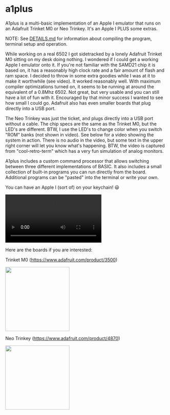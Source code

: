 # a1plus
A1plus is a multi-basic implementation of an Apple I emulator that runs  on an Adafruit Trinket M0 or Neo Trinkey. It's an Apple I PLUS some extras.

NOTE: See [DETAILS.md](DETAILS.md) for information about compiling the program, terminal setup and operation.

While working on a real 6502 I got sidetracked by a lonely Adafruit Trinket M0 sitting on my desk doing nothing. I wondered if I could get a working Apple I emulator onto it. If you're not familiar with the SAMD21 chip it is based on, it has a reasonably high clock rate and a fair amount of flash and ram space. I decided to throw in some extra goodies while I was at it to make it worthwhile (see video). It worked reasonably well. With maximum compiler optimizations turned on, it seems to be running at around the equivalent of a 0.8Mhz 6502. Not great, but very usable and you can still have a lot of fun with it. Encouraged by that minor success I wanted to see how small I could go. Adafruit also has even smaller boards that plug directly into a USB port.

The Neo Trinkey was just the ticket, and plugs directly into a USB port without a cable. The chip specs are the same as the Trinket M0, but the LED's are different. BTW, I use the LED's to change color when you switch "ROM" banks (not shown in video). See below for a video showing the system in action. There is no audio in the video, but some text in the upper right corner will let you know what's happening. BTW, the video is captured from "cool-retro-term" which has a very fun simulation of analog monitors.

A1plus includes a custom command processor that allows switching between three different implementations of BASIC. It also includes a small collection of built-in programs you can run directly from the board. Additional programs can be "pasted" into the terminal or write your own.

You can have an Apple I (sort of) on your keychain! :smiley:

![](https://user-images.githubusercontent.com/7751235/120817139-4b602580-c506-11eb-929c-2dcdd13d38c4.mp4)

Here are the boards if you are interested:

Trinket M0 (https://www.adafruit.com/product/3500)

<img src="https://cdn-shop.adafruit.com/1200x900/3500-00.jpg" width=200>

Neo Trinkey (https://www.adafruit.com/product/4870)

<img src="https://cdn-shop.adafruit.com/970x728/4870-03.jpg" width=200>
